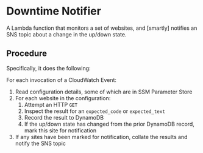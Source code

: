 # Downtime Notifier

A Lambda function that monitors a set of websites, and [smartly] notifies an SNS topic about a change in the up/down state.

## Procedure

Specifically, it does the following:

For each invocation of a CloudWatch Event:

1. Read configuration details, some of which are in SSM Parameter Store
2. For each website in the configuration:
    1. Attempt an HTTP `GET`
    2. Inspect the result for an `expected_code` or `expected_text`
    3. Record the result to DynamoDB
    4. If the up/down state has changed from the prior DynamoDB record, mark this site for notification
3. If any sites have been marked for notification, collate the results and notify the SNS topic


